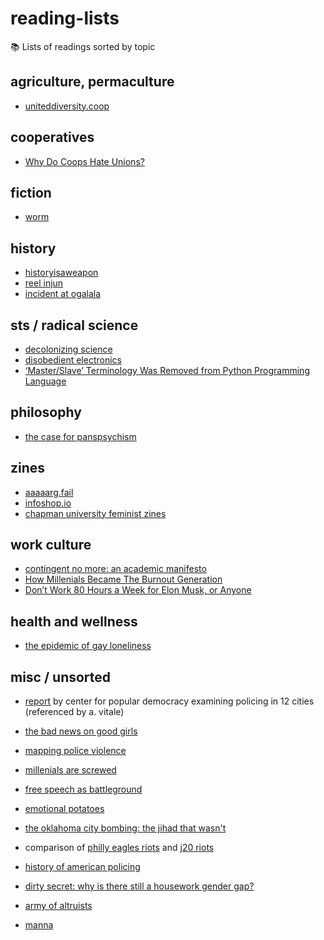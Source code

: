 # reading-lists
📚 Lists of readings sorted by topic

## agriculture, permaculture
  * [uniteddiversity.coop](http://library.uniteddiversity.coop/)
  
## cooperatives
  * [Why Do Coops Hate Unions?](http://organizing.work/2019/04/why-do-coops-hate-unions/?fbclid=IwAR3F4mJQyXdin82daIPb4RMjmq2MHvbuqDtoL3-_dRdN3eRxrbH9iCS8Rxc)

## fiction
  * [worm](https://parahumans.wordpress.com/)
  
## history
  * [historyisaweapon](http://historyisaweapon.com/)
  * [reel injun](https://en.wikipedia.org/wiki/Reel_Injun)
  * [incident at ogalala](https://en.wikipedia.org/wiki/Incident_at_Oglala)
  
## sts / radical science
  * [decolonizing science](https://medium.com/@chanda/decolonising-science-reading-list-339fb773d51f#.x0dvzakgw)
  * [disobedient electronics](http://www.disobedientelectronics.com/resources/Hertz-Disobedient-Electronics-Protest-201801081332c.pdf)
  * [‘Master/Slave’ Terminology Was Removed from Python Programming Language](https://motherboard.vice.com/en_us/article/8x7akv/masterslave-terminology-was-removed-from-python-programming-language?utm_source=mbfb&)
  
## philosophy
  * [the case for panspsychism](https://philosophynow.org/issues/121/The_Case_For_Panpsychism)
  
## zines
  * [aaaaarg.fail](http://aaaaarg.fail/collection/list)
  * [infoshop.io](http://infoshop.io/)
  * [chapman university feminist zines](http://digitalcommons.chapman.edu/feminist_zines/)
  
## work culture
  * [contingent no more: an academic manifesto](https://thebaffler.com/the-poverty-of-theory/contingent-no-more)
  * [How Millenials Became The Burnout Generation](https://www.buzzfeednews.com/article/annehelenpetersen/millennials-burnout-generation-debt-work?fbclid=IwAR3KJ7_yxbjJO7RhRStjtQ1BDv_eUGMjNpqtj3P6tRDIDsRIYvsDd70fGB8)
  * [Don’t Work 80 Hours a Week for Elon Musk, or Anyone](https://www.vice.com/en_us/article/ev3b3p/dont-work-80-hours-a-week-for-elon-musk-or-anyone?utm_source=vicefbus&fbclid=IwAR1hPsfg9qSJDwrbIPC3nxuj-UAMwytVhPaAZ739EoWFzwYHynjG_mDQrTM)
  
## health and wellness
* [the epidemic of gay loneliness](http://highline.huffingtonpost.com/articles/en/gay-loneliness/)






## misc / unsorted


  * [report](https://populardemocracy.org/news-and-publications/report-examining-12-city-county-budgets-reveals-heavy-spending-policing) by center for popular democracy examining policing in 12 cities (referenced by a. vitale)

  * [the bad news on good girls](https://mobile.nytimes.com/2017/11/24/opinion/sunday/girls-parents-boys-gender.html)
  * [mapping police violence](https://mappingpoliceviolence.org/)

  * [millenials are screwed](http://highline.huffingtonpost.com/articles/en/poor-millennials/)
  * [free speech as battleground](https://www.jacobinmag.com/2017/04/free-speech-charles-murray-campus-protest)
  * [emotional potatoes](https://medium.com/@katecom/the-potato-metaphor-for-emotional-labor-4d2d369d33d7)
  * [the oklahoma city bombing: the jihad that wasn't](https://fair.org/extra/the-oklahoma-city-bombing/)
  * comparison of [philly eagles riots](https://www.youtube.com/watch?v=U_3DyPEYO54&feature=youtu.be) and [j20 riots](https://www.youtube.com/watch?v=OHoNGQeYFMI&feature=youtu.be)
  * [history of american policing](http://originalpeople.org/slave-patrols-police/)
  * [dirty secret: why is there still a housework gender gap?](https://www.theguardian.com/inequality/2018/feb/17/dirty-secret-why-housework-gender-gap)
  * [army of altruists](https://theanarchistlibrary.org/library/david-graeber-army-of-altruists)
  * [manna](http://marshallbrain.com/manna1.htm)

